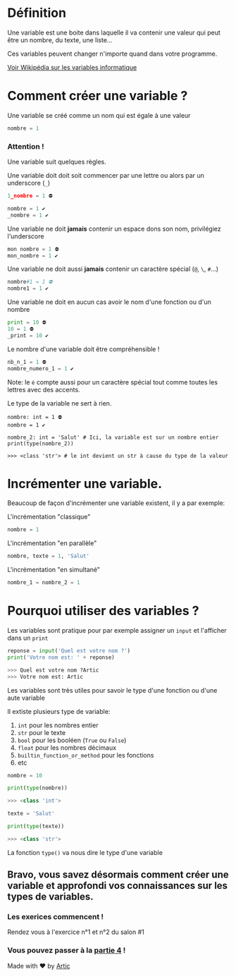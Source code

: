 # Définition

Une variable est une boite dans laquelle il va contenir une valeur qui peut être un nombre, du texte, une liste...

Ces variables peuvent changer n'importe quand dans votre programme.

[Voir Wikipédia sur les variables informatique](https://fr.wikipedia.org/wiki/Variable_(informatique))

# Comment créer une variable ?

Une variable se créé comme un nom qui est égale à une valeur

```python
nombre = 1
```

### Attention !
Une variable suit quelques règles.

Une variable doit doit soit commencer par une lettre ou alors par un underscore (`_`)
```python
1_nombre = 1 ⛔

nombre = 1 ✔️
_nombre = 1 ✔️
```

Une variable ne doit **jamais** contenir un espace dons son nom, privilégiez l'underscore
```python
mon nombre = 1 ⛔
mon_nombre = 1 ✔️
```

Une variable ne doit aussi **jamais** contenir un caractère spécial (`@`, `\`, `#`...)
```python
nombre#1 = 1 ⛔
nombre1 = 1 ✔️
```

Une variable ne doit en aucun cas avoir le nom d'une fonction ou d'un nombre
```python
print = 10 ⛔
10 = 1 ⛔
_print = 10 ✔️
```

Le nombre d'une variable doit être compréhensible !
```python
nb_n_1 = 1 ⛔
nombre_numero_1 = 1 ✔️
```

Note: le `é` compte aussi pour un caractère spécial tout comme toutes les lettres avec des accents.

Le type de la variable ne sert à rien.
```
nombre: int = 1 ⛔
nombre = 1 ✔️

nombre_2: int = 'Salut' # Ici, la variable est sur un nombre entier
print(type(nombre_2))

>>> <class 'str'> # le int devient un str à cause du type de la valeur
```

# Incrémenter une variable.

Beaucoup de façon d'incrémenter une variable existent, il y a par exemple:

L'incrémentation "classique"
```python
nombre = 1
```

L'incrémentation "en parallèle"
```python
nombre, texte = 1, 'Salut'
```

L'incrémentation "en simultané"
```python
nombre_1 = nombre_2 = 1
```

# Pourquoi utiliser des variables ?

Les variables sont pratique pour par exemple assigner un `input` et l'afficher dans un `print`
```python
reponse = input('Quel est votre nom ?')
print('Votre nom est: ' + reponse)

>>> Quel est votre nom ?Artic
>>> Votre nom est: Artic
```

Les variables sont très utiles pour savoir le type d'une fonction ou d'une aute variable

Il extiste plusieurs type de variable:
1. `int` pour les nombres entier
2. `str` pour le texte
3. `bool` pour les booléen (`True` ou `False`)
4. `float` pour les nombres décimaux
5. `builtin_function_or_method` pour les fonctions
6. etc

```python
nombre = 10

print(type(nombre))

>>> <class 'int'>

texte = 'Salut'

print(type(texte))

>>> <class 'str'>
```

La fonction `type()` va nous dire le type d'une variable

## Bravo, vous savez désormais comment créer une variable et approfondi vos connaissances sur les types de variables.

### Les exerices commencent !
Rendez vous à l'exercice n°1 et n°2 du salon #1

### Vous pouvez passer à la [partie 4](https://github.com/ArticOff/Tutoriel-sur-Python/blob/main/4.%20Les%20op%C3%A9rations.md) !


Made with ❤️ by [Artic](https://discord.com/users/855783629047988274)
